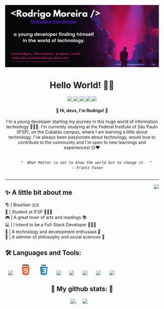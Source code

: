 <img src="images/presentation-banner.gif">

<h1 align="center"> Hello World! 👋🏽</h1>

<p align="center">
  <a href="https://twitter.com/psrodrigs">
    <img src="https://img.shields.io/badge/Twitter-1DA1F2?style=for-the-badge&logo=twitter&logoColor=white">
  </a>
  <a href="https://www.linkedin.com/in/rodrigo-m0reira-da-silva/">
    <img src="https://img.shields.io/badge/LinkedIn-0077B5?style=for-the-badge&logo=linkedin&logoColor=white">
  </a>
  <a href="mailto:rodrigomoreiradasilva.of@gmail.com">
    <img src="https://img.shields.io/badge/Gmail-D14836?style=for-the-badge&logo=gmail&logoColor=white">
  </a>
  <a href="">
    <img src="https://img.shields.io/badge/Instagram-E4405F?style=for-the-badge&logo=instagram&logoColor=white&color=D72A78">
  </a>
  <a href="">
    <img src="https://img.shields.io/badge/Discord-7289DA?style=for-the-badge&logo=discord&logoColor=white&color=4C216C">
  </a>
</p>

<h4 align="center"> 🤩 Hi, devs, I'm Rodrigo! 🚀</h4>
<p align="center"> 
  I'm a young developer starting my journey in this huge world of information technology 👨🏽‍💻. I'm currently studying at the Federal Institute of São Paulo (IFSP), on the Cubatão campus, where I am learning a little about technology. I've always been passionate about technology, would love to contribute to the community and I'm open to new learnings and experiences! 😉❤️ 
</p>

<p align="center">
  <code>
    ❝ <i> What Matter is not to know the world but to change it. </i> ❞
    <i align="left"> — Frantz Fanon</i>
  </code>
</p>

****

<p float="left">

 <img align="right" height="300px" src="https://user-images.githubusercontent.com/78985382/123180079-f2c6dd00-d460-11eb-9af3-8e263e58cedb.png">
  
 <h2>✨ A little bit about me </h2>
 🌎 | Brazilian 🇧🇷 </br>
 🏫 | Student at IFSP 🧑🏾‍🎓 </br>
 🎮 | A great lover of arts and readings 📚 </br>
 💻 | I intend to be a Full-Stack Developer 👨🏾‍💻 </br>
 💖 | A technology and development enthusiast 🔬 </br>
 🧠 | A admirer of philosophy and social sciences 🤔 
</p>

## 🛠 Languages and Tools:

<p>
  <img height="35px" hspace="10px" src="https://user-images.githubusercontent.com/78985382/123199628-a17d1480-d485-11eb-973e-89b86eb3eaaf.png">
  <img height="35px" hspace="10px" src="https://raw.githubusercontent.com/github/explore/80688e429a7d4ef2fca1e82350fe8e3517d3494d/topics/html/html.png" />
  <img height="35px" hspace="10px" src="https://raw.githubusercontent.com/github/explore/80688e429a7d4ef2fca1e82350fe8e3517d3494d/topics/css/css.png" />
  <img height="35px" hspace="10px" src="https://i0.wp.com/www.casamidia.com.br/wp-content/uploads/2016/03/js-logo.png?ssl=1" />
  <img height="35px" hspace="12px" src="https://seeklogo.com/images/C/c-sharp-c-logo-02F17714BA-seeklogo.com.png" />
  <img height="35px" hspace="12px" src="https://seeklogo.com/images/J/java-logo-7F8B35BAB3-seeklogo.com.png" />
  <img height="35px" hspace="12px" src="https://git-scm.com/images/logos/downloads/Git-Icon-1788C.png" />
  <img height="35px" hspace="12px" src="https://byteslivres.com.br/blog/wp-content/uploads/2018/01/MySQL-Logo.png" />
</p>

<h2 align="center"> 🎇 My github stats: 🎇</h2>

<p align="center">
  <a href="https://github.com/anuraghazra/github-readme-stats">
    <img align="center" src="https://github-readme-stats.vercel.app/api?username=RodrigoMoreiraDaSilva&show_icons=true&theme=tokyonight" />
  </a>
  <a href="https://github.com/anuraghazra/convoychat">
    <img align="center" hspace="20px" src="https://github-readme-stats.vercel.app/api/top-langs/?username=RodrigoMoreiraDaSilva&theme=tokyonight" />
  </a>
</p>